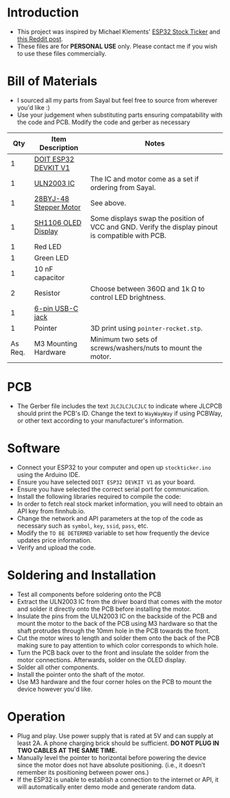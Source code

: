 # Introduction
* This project was inspired by Michael Klements' [ESP32 Stock Ticker](https://www.the-diy-life.com/bitcoin-ticker-using-an-esp32-and-oled-display/) and [this Reddit post](https://www.reddit.com/r/wallstreetbets/comments/lfkprt/finished_my_diy_project_just_in_time_for_gme_to/?rdt=59493).
* These files are for **PERSONAL USE** only. Please contact me if you wish to use these files commercially.
# Bill of Materials
* I sourced all my parts from Sayal but feel free to source from wherever you'd like :)
* Use your judgement when substituting parts ensuring compatability with the code and PCB. Modify the code and gerber as necessary

Qty | Item Description | Notes |
--- | --- | --- |
1 | [DOIT ESP32 DEVKIT V1](https://shop.sayal.com/products/1815-ha1?_pos=1&_sid=3067e8a6e&_ss=r)  |  |
1 | [ULN2003 IC](https://shop.sayal.com/products/1814-lc1?_pos=3&_sid=53d498842&_ss=r) | The IC and motor come as a set if ordering from Sayal. | 
1 | [28BYJ-48 Stepper Motor](https://shop.sayal.com/products/1814-lc1?_pos=3&_sid=53d498842&_ss=r) | See above. |
1 | [SH1106 OLED Display](https://shop.sayal.com/products/1814-fa1?_pos=1&_sid=ff4679778&_ss=r) | Some displays swap the position of VCC and GND. Verify the display pinout is compatible with PCB.|
1 | Red LED |  |
1 | Green LED |  |
1 | 10 nF capacitor |  |
2 | Resistor | Choose between 360Ω and 1k Ω to control LED brightness. |
1 | [6-pin USB-C jack](https://shop.sayal.com/products/amtc-1154?_pos=3&_sid=0e93b7e13&_ss=r) |  |
1 | Pointer | 3D print using `pointer-rocket.stp`. |
As Req. | M3 Mounting Hardware | Minimum two sets of screws/washers/nuts to mount the motor. |

# PCB
* The Gerber file includes the text `JLCJLCJLCJLC` to indicate where JLCPCB should print the PCB's ID. Change the text to `WayWayWay` if using PCBWay, or other text according to your manufacturer's information.

# Software
* Connect your ESP32 to your computer and open up `stockticker.ino` using the Arduino IDE.
* Ensure you have selected `DOIT ESP32 DEVKIT V1` as your board.
* Ensure you have selected the correct serial port for communication.
* Install the following libraries required to compile the code:
* In order to fetch real stock market information, you will need to obtain an API key from finnhub.io.
* Change the network and API parameters at the top of the code as necessary such as `symbol`, `key`, `ssid`, `pass`, etc.
* Modify the `TO BE DETERMED` variable to set how frequently the device updates price information.
* Verify and upload the code.

# Soldering and Installation
* Test all components before soldering onto the PCB
* Extract the ULN2003 IC from the driver board that comes with the motor and solder it directly onto the PCB before installing the motor.
* Insulate the pins from the ULN2003 IC on the backside of the PCB and mount the motor to the back of the PCB using M3 hardware so that the shaft protrudes through the 10mm hole in the PCB towards the front.
* Cut the motor wires to length and solder them onto the back of the PCB making sure to pay attention to which color corresponds to which hole.
* Turn the PCB back over to the front and insulate the solder from the motor connections. Afterwards, solder on the OLED display.
* Solder all other components.
* Install the pointer onto the shaft of the motor.
* Use M3 hardware and the four corner holes on the PCB to mount the device however you'd like.


# Operation
* Plug and play. Use power supply that is rated at 5V and can supply at least 2A. A phone charging brick should be sufficient. **DO NOT PLUG IN TWO CABLES AT THE SAME TIME.**
* Manually level the pointer to horizontal before powering the device since the motor does not have absolute positioning. (i.e., it doesn’t remember its positioning between power ons.)
* If the ESP32 is unable to establish a connection to the internet or API, it will automatically enter demo mode and generate random data.

  
  
   
